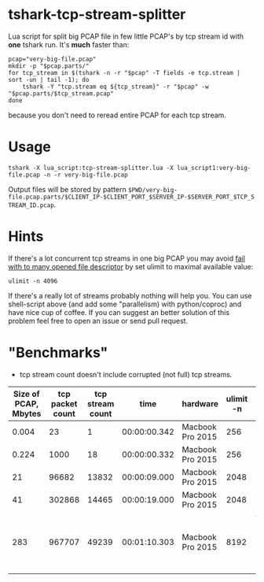 # tshark-tcp-stream-splitter

Lua script for split big PCAP file in few little PCAP's by tcp stream id with **one** tshark run. It's **much** faster than:

``` shell
pcap="very-big-file.pcap"
mkdir -p "$pcap.parts/"
for tcp_stream in $(tshark -n -r "$pcap" -T fields -e tcp.stream | sort -un | tail -1); do
    tshark -Y "tcp.stream eq ${tcp_stream}" -r "$pcap" -w "$pcap.parts/$tcp_stream.pcap"
done
```

because you don't need to reread entire PCAP for each tcp stream.

# Usage

``` shell
tshark -X lua_script:tcp-stream-splitter.lua -X lua_script1:very-big-file.pcap -n -r very-big-file.pcap
```

Output files will be stored by pattern `$PWD/very-big-file.pcap.parts/$CLIENT_IP-$CLIENT_PORT_$SERVER_IP-$SERVER_PORT_$TCP_STREAM_ID.pcap`.

# Hints

If there's a lot concurrent tcp streams in one big PCAP you may avoid [fail with to many opened file descriptor](https://github.com/strizhechenko/tshark-tcp-stream-splitter/issues/1) by set ulimit to maximal available value:

```
ulimit -n 4096
```

If there's a really lot of streams probably nothing will help you. You can use shell-script above (and add some "parallelism) with python/coproc) and have nice cup of coffee. If you can suggest an better solution of this problem feel free to open an issue or send pull request.

# "Benchmarks"

- tcp stream count doesn't include corrupted (not full) tcp streams.

| Size of PCAP, Mbytes | tcp packet count | tcp stream count | time | hardware | ulimit -n | remarks |
| ---- | ---- | ---- | ---- | ---- | ---- | ---- |
| 0.004 | 23 | 1 | 00:00:00.342 | Macbook Pro 2015 | 256 | -- |
| 0.224 | 1000 | 18 | 00:00:00.332 | Macbook Pro 2015 | 256 | -- |
| 21 | 96682 | 13832 | 00:00:09.000 | Macbook Pro 2015 | 2048 | -- |
| 41 | 302868 | 14465 | 00:00:19.000 | Macbook Pro 2015 | 2048 | -- |
| 283 | 967707 | 49239 | 00:01:10.303 | Macbook Pro 2015 | 8192 | failed after 967707 packet. exit by ^C |
